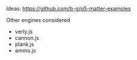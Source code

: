 
Ideas:
https://github.com/b-g/p5-matter-examples


Other engines considered

- verly.js
- cannon.js
- plank.js
- ammo.js
